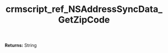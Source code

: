 ﻿---
title: crmscript_ref_NSAddressSyncData_GetZipCode
description: String NSAddressSyncData.GetZipCode()
intellisense: NSAddressSyncData.GetZipCode
keywords: NSAddressSyncData, GetZipCode
so.topic: reference
---



**Returns:** String


